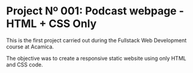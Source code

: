 # Project Nº 001: Podcast webpage - HTML + CSS Only

This is the first project carried out during the Fullstack Web Development course at Acamica.

The objective was to create a responsive static website using only HTML and CSS code.
